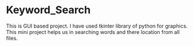 # Keyword_Search
This is GUI based project. I have used tkinter library of python for graphics. This mini project helps us in searching words and there location from all files.
